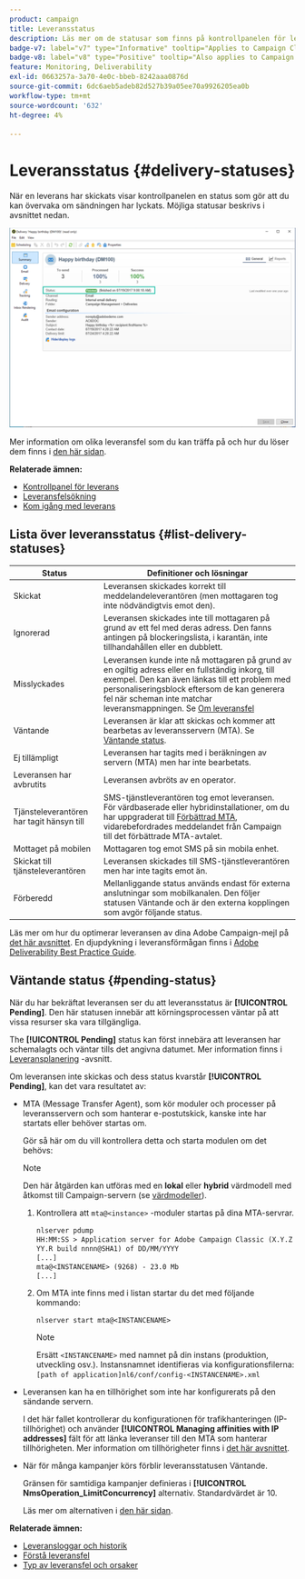 ```yaml
---
product: campaign
title: Leveransstatus
description: Läs mer om de statusar som finns på kontrollpanelen för leverans
badge-v7: label="v7" type="Informative" tooltip="Applies to Campaign Classic v7"
badge-v8: label="v8" type="Positive" tooltip="Also applies to Campaign v8"
feature: Monitoring, Deliverability
exl-id: 0663257a-3a70-4e0c-bbeb-8242aaa0876d
source-git-commit: 6dc6aeb5adeb82d527b39a05ee70a9926205ea0b
workflow-type: tm+mt
source-wordcount: '632'
ht-degree: 4%

---
```


# Leveransstatus {#delivery-statuses}



<!--ajouter intro 

ajouter screenshot -->

När en leverans har skickats visar kontrollpanelen en status som gör att du kan övervaka om sändningen har lyckats. Möjliga statusar beskrivs i avsnittet nedan.

![](assets/delivery-status.png)

Mer information om olika leveransfel som du kan träffa på och hur du löser dem finns i [den här sidan](understanding-delivery-failures.md).

**Relaterade ämnen:**

* [Kontrollpanel för leverans](delivery-dashboard.md)
* [Leveransfelsökning](delivery-troubleshooting.md)
* [Kom igång med leverans](about-deliverability.md)

## Lista över leveransstatus {#list-delivery-statuses}

<table> 
 <thead> 
  <tr> 
   <th> Status<br /> </th> 
   <th> Definitioner och lösningar<br /> </th> 
  </tr> 
 </thead> 
 <tbody> 
  <tr> 
   <td> Skickat<br /> </td> 
   <td> Leveransen skickades korrekt till meddelandeleverantören (men mottagaren tog inte nödvändigtvis emot den).<br /> </td> 
  </tr> 
  <tr> 
   <td> Ignorerad<br /> </td> 
   <td> Leveransen skickades inte till mottagaren på grund av ett fel med deras adress. Den fanns antingen på blockeringslista, i karantän, inte tillhandahållen eller en dubblett. <br /> </td> 
  </tr> 
  <tr> 
   <td> Misslyckades<br /> </td> 
   <td> Leveransen kunde inte nå mottagaren på grund av en ogiltig adress eller en fullständig inkorg, till exempel. Den kan även länkas till ett problem med personaliseringsblock eftersom de kan generera fel när scheman inte matchar leveransmappningen. Se <a href="understanding-delivery-failures.md" target="_blank">Om leveransfel</a><br /> </td> 
  </tr>
  <tr> 
   <td> Väntande<br /> </td> 
   <td> Leveransen är klar att skickas och kommer att bearbetas av leveransservern (MTA). Se <a href="#pending-status" target="_blank">Väntande status</a>.<br /> </td> 
  </tr> 
  <tr> 
   <td> Ej tillämpligt<br /> </td> 
   <td> Leveransen har tagits med i beräkningen av servern (MTA) men har inte bearbetats.<br /> </td> 
  </tr>  
  <tr> 
   <td> Leveransen har avbrutits<br /> </td> 
   <td> Leveransen avbröts av en operator.<br /> </td> 
  </tr> 
  <tr> 
   <td> Tjänsteleverantören har tagit hänsyn till<br /> </td> 
   <td> SMS-tjänstleverantören tog emot leveransen.<br /> För värdbaserade eller hybridinstallationer, om du har uppgraderat till <a href="sending-with-enhanced-mta.md" target="_blank">Förbättrad MTA</a>, vidarebefordrades meddelandet från Campaign till det förbättrade MTA-avtalet.</td> 
  </tr> 
  <tr> 
   <td> Mottaget på mobilen<br /> </td> 
   <td> Mottagaren tog emot SMS på sin mobila enhet.<br /> </td> 
  </tr>
  <tr> 
   <td> Skickat till tjänsteleverantören<br /> </td> 
   <td> Leveransen skickades till SMS-tjänstleverantören men har inte tagits emot än.<br />
   </td> 
  </tr> 
  <tr> 
   <td> Förberedd<br /> </td> 
   <td> Mellanliggande status används endast för externa anslutningar som mobilkanalen. Den följer statusen Väntande och är den externa kopplingen som avgör följande status.<br /> </td> 
  </tr> 
 </tbody> 
</table>

Läs mer om hur du optimerar leveransen av dina Adobe Campaign-mejl på [det här avsnittet](about-deliverability.md). En djupdykning i leveransförmågan finns i [Adobe Deliverability Best Practice Guide](https://experienceleague.adobe.com/docs/deliverability-learn/deliverability-best-practice-guide/introduction.html?lang=sv).

## Väntande status {#pending-status}

När du har bekräftat leveransen ser du att leveransstatus är **[!UICONTROL Pending]**. Den här statusen innebär att körningsprocessen väntar på att vissa resurser ska vara tillgängliga.

The **[!UICONTROL Pending]** status kan först innebära att leveransen har schemalagts och väntar tills det angivna datumet. Mer information finns i [Leveransplanering](steps-sending-the-delivery.md#scheduling-the-delivery-sending) -avsnitt.

Om leveransen inte skickas och dess status kvarstår **[!UICONTROL Pending]**, kan det vara resultatet av:

* MTA (Message Transfer Agent), som kör moduler och processer på leveransservern och som hanterar e-postutskick, kanske inte har startats eller behöver startas om.

   Gör så här om du vill kontrollera detta och starta modulen om det behövs:

   >[!NOTE]
   >
   >Den här åtgärden kan utföras med en **lokal** eller **hybrid** värdmodell med åtkomst till Campaign-servern (se [värdmodeller](../../installation/using/hosting-models.md)).

   1. Kontrollera att `mta@<instance>` -moduler startas på dina MTA-servrar.

      ```
      nlserver pdump
      HH:MM:SS > Application server for Adobe Campaign Classic (X.Y.Z YY.R build nnnn@SHA1) of DD/MM/YYYY
      [...]
      mta@<INSTANCENAME> (9268) - 23.0 Mb
      [...]
      ```

   1. Om MTA inte finns med i listan startar du det med följande kommando:

      ```
      nlserver start mta@<INSTANCENAME>
      ```

      >[!NOTE]
      >
      >Ersätt `<INSTANCENAME>` med namnet på din instans (produktion, utveckling osv.). Instansnamnet identifieras via konfigurationsfilerna: `[path of application]nl6/conf/config-<INSTANCENAME>.xml`

* Leveransen kan ha en tillhörighet som inte har konfigurerats på den sändande servern.

   I det här fallet kontrollerar du konfigurationen för trafikhanteringen (IP-tillhörighet) och använder **[!UICONTROL Managing affinities with IP addresses]** fält för att länka leveranser till den MTA som hanterar tillhörigheten. Mer information om tillhörigheter finns i [det här avsnittet](../../installation/using/configure-delivery-settings.md).

* När för många kampanjer körs förblir leveransstatusen Väntande.

   Gränsen för samtidiga kampanjer definieras i **[!UICONTROL NmsOperation_LimitConcurrency]** alternativ. Standardvärdet är 10.

   Läs mer om alternativen i [den här sidan](../../installation/using/configuring-campaign-options.md).


**Relaterade ämnen:**

* [Leveransloggar och historik](#delivery-logs-and-history)
* [Förstå leveransfel](understanding-delivery-failures.md)
* [Typ av leveransfel och orsaker](understanding-delivery-failures.md#delivery-failure-types-and-reasons)
